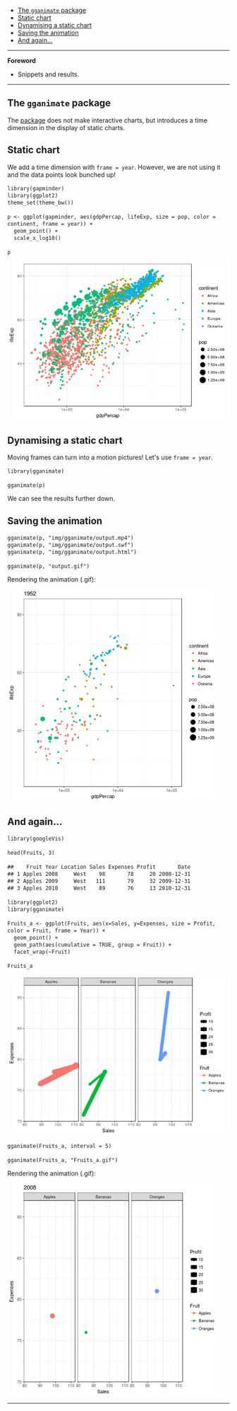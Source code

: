 -   [The `gganimate` package](#the-gganimate-package)
-   [Static chart](#static-chart)
-   [Dynamising a static chart](#dynamising-a-static-chart)
-   [Saving the animation](#saving-the-animation)
-   [And again...](#and-again...)

------------------------------------------------------------------------

**Foreword**

- Snippets and results.

------------------------------------------------------------------------

The `gganimate` package
-----------------------

The [package](https://github.com/dgrtwo/gganimate) does not make interactive charts, but introduces a time dimension in the display of static charts.

Static chart
------------

We add a time dimension with `frame = year`. However, we are not using it and the data points look bunched up!

    library(gapminder)
    library(ggplot2)
    theme_set(theme_bw())

    p <- ggplot(gapminder, aes(gdpPercap, lifeExp, size = pop, color = continent, frame = year)) +
      geom_point() +
      scale_x_log10()

    p

![](../img/gganimate_files/figure-markdown_strict/unnamed-chunk-2-1.png)

Dynamising a static chart
-------------------------

Moving frames can turn into a motion pictures! Let's use `frame = year`.

    library(gganimate)

    gganimate(p)

We can see the results further down.

Saving the animation
--------------------

    gganimate(p, "img/gganimate/output.mp4")
    gganimate(p, "img/gganimate/output.swf")
    gganimate(p, "img/gganimate/output.html")

    gganimate(p, "output.gif")

Rendering the animation (.gif):

![](../img/gganimate_files/output.gif)

And again...
------------

    library(googleVis)

    head(Fruits, 3)

    ##    Fruit Year Location Sales Expenses Profit       Date
    ## 1 Apples 2008     West    98       78     20 2008-12-31
    ## 2 Apples 2009     West   111       79     32 2009-12-31
    ## 3 Apples 2010     West    89       76     13 2010-12-31

    library(ggplot2)
    library(gganimate)

    Fruits_a <- ggplot(Fruits, aes(x=Sales, y=Expenses, size = Profit, color = Fruit, frame = Year)) +
      geom_point() +
      geom_path(aes(cumulative = TRUE, group = Fruit)) +
      facet_wrap(~Fruit)

    Fruits_a

![](../img/gganimate_files/figure-markdown_strict/unnamed-chunk-7-1.png)

    gganimate(Fruits_a, interval = 5)

    gganimate(Fruits_a, "Fruits_a.gif")

Rendering the animation (.gif):

![](../img/gganimate_files/Fruits_a.gif)

------------------------------------------------------------------------
